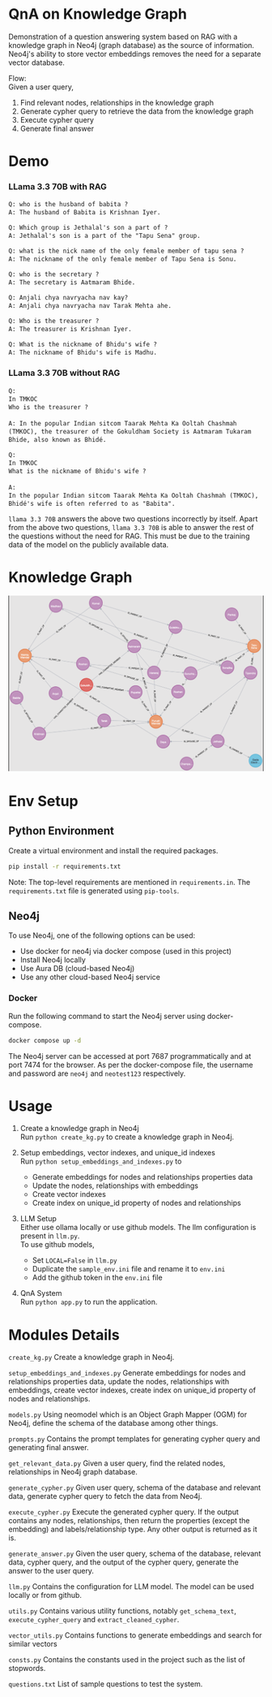 # QnA on Knowledge Graph
Demonstration of a question answering system based on RAG with a knowledge graph in Neo4j (graph database) as the source of information. Neo4j's ability to store vector embeddings removes the need for a separate vector database.

Flow:  
Given a user query,  
1. Find relevant nodes, relationships in the knowledge graph
2. Generate cypher query to retrieve the data from the knowledge graph
3. Execute cypher query
4. Generate final answer

# Demo
### LLama 3.3 70B with RAG 
```
Q: who is the husband of babita ?
A: The husband of Babita is Krishnan Iyer.
```

```
Q: Which group is Jethalal's son a part of ?
A: Jethalal's son is a part of the "Tapu Sena" group.
```

```
Q: what is the nick name of the only female member of tapu sena ?
A: The nickname of the only female member of Tapu Sena is Sonu.
```

```
Q: who is the secretary ?
A: The secretary is Aatmaram Bhide.
```

```
Q: Anjali chya navryacha nav kay?
A: Anjali chya navryacha nav Tarak Mehta ahe.
```

```
Q: Who is the treasurer ?
A: The treasurer is Krishnan Iyer.
```

```
Q: What is the nickname of Bhidu's wife ?
A: The nickname of Bhidu's wife is Madhu.
```

### LLama 3.3 70B without RAG
```
Q:
In TMKOC
Who is the treasurer ?

A: In the popular Indian sitcom Taarak Mehta Ka Ooltah Chashmah (TMKOC), the treasurer of the Gokuldham Society is Aatmaram Tukaram Bhide, also known as Bhidé.
```
```
Q: 
In TMKOC
What is the nickname of Bhidu's wife ?

A:
In the popular Indian sitcom Taarak Mehta Ka Ooltah Chashmah (TMKOC), Bhidé's wife is often referred to as "Babita".
```

`llama 3.3 70B` answers the above two questions incorrectly by itself.
Apart from the above two questions, `llama 3.3 70B` is able to answer the rest of the questions without the need for RAG. This must be due to the training data of the model on the publicly available data.

# Knowledge Graph
![Knowledge Graph](./public/kg.png)

# Env Setup

## Python Environment
Create a virtual environment and install the required packages.

```bash
pip install -r requirements.txt
```
Note: The top-level requirements are mentioned in `requirements.in`. The `requirements.txt` file is generated using `pip-tools`.

## Neo4j
To use Neo4j, one of the following options can be used:
* Use docker for neo4j via docker compose (used in this project)
* Install Neo4j locally
* Use Aura DB (cloud-based Neo4j)
* Use any other cloud-based Neo4j service

### Docker
Run the following command to start the Neo4j server using docker-compose.
```bash
docker compose up -d
```

The Neo4j server can be accessed at port 7687 programmatically and at port 7474 for the browser.
As per the docker-compose file, the username and password are `neo4j` and `neotest123` respectively.

# Usage
1. Create a knowledge graph in Neo4j  
Run `python create_kg.py` to create a knowledge graph in Neo4j.

2. Setup embeddings, vector indexes, and unique_id indexes  
Run `python setup_embeddings_and_indexes.py` to
    * Generate embeddings for nodes and relationships properties data
    * Update the nodes, relationships with embeddings
    * Create vector indexes
    * Create index on unique_id property of nodes and relationships

3. LLM Setup  
Either use ollama locally or use github models. The llm configuration is present in `llm.py`.   
    To use github models,
    * Set `LOCAL=False` in `llm.py`
    * Duplicate the `sample_env.ini` file and rename it to `env.ini`
    * Add the github token in the `env.ini` file

4. QnA System  
Run `python app.py` to run the application.



# Modules Details
`create_kg.py`
Create a knowledge graph in Neo4j.

`setup_embeddings_and_indexes.py`
Generate embeddings for nodes and relationships properties data, update the nodes, relationships with embeddings, create vector indexes, create index on unique_id property of nodes and relationships.

`models.py`
Using neomodel which is an Object Graph Mapper (OGM) for Neo4j, define the schema of the database among other things.

`prompts.py`
Contains the prompt templates for generating cypher query and generating final answer.

`get_relevant_data.py`
Given a user query, find the related nodes, relationships in Neo4j graph database.

`generate_cypher.py` 
Given user query, schema of the database and relevant data, generate cypher query to fetch the data from Neo4j.

`execute_cypher.py`
Execute the generated cypher query. If the output contains any nodes, relationships, then return the properties (except the embedding) and labels/relationship type. Any other output is returned as it is.

`generate_answer.py`
Given the user query, schema of the database, relevant data, cypher query, and the output of the cypher query, generate the answer to the user query.

`llm.py`
Contains the configuration for LLM model. The model can be used locally or from github.

`utils.py`
Contains various utility functions, notably `get_schema_text`, `execute_cypher_query` and `extract_cleaned_cypher`.

`vector_utils.py`
Contains functions to generate embeddings and search for similar vectors

`consts.py`
Contains the constants used in the project such as the list of stopwords.

`questions.txt`
List of sample questions to test the system.






